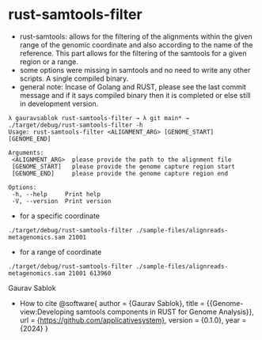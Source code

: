 # rust-samtools-filter
 - rust-samtools: allows for the filtering of the alignments within the given range of the genomic coordinate and also according to   the name of the reference. This part allows for the filtering of the samtools for a given region  or a range.
 - some options were missing in samtools and no need to write any other scripts. A single compiled binary. 
 - general note: Incase of Golang and RUST, please see the last commit message and if it says compiled binary then it is completed or else still in development version.
 
 ```
 λ gauravsablok rust-samtools-filter → λ git main* → ./target/debug/rust-samtools-filter -h
Usage: rust-samtools-filter <ALIGNMENT_ARG> [GENOME_START] [GENOME_END]

Arguments:
  <ALIGNMENT_ARG>  please provide the path to the alignment file
  [GENOME_START]   please provide the genome capture region start
  [GENOME_END]     please provide the genome capture region end

Options:
  -h, --help     Print help
  -V, --version  Print version
 ```
 - for a specific coordinate 
 ```
 ./target/debug/rust-samtools-filter ./sample-files/alignreads-metagenomics.sam 21001 
 ```
 - for a range of coordinate
 ```
 ./target/debug/rust-samtools-filter ./sample-files/alignreads-metagenomics.sam 21001 613960
 ```

Gaurav Sablok

 - How to cite
@software{
  author = {Gaurav Sablok},
  title = {{Genome-view:Developing samtools components in RUST for Genome Analysis}},
  url = {https://github.com/applicativesystem},
  version = {0.1.0},
  year = {2024}
}
